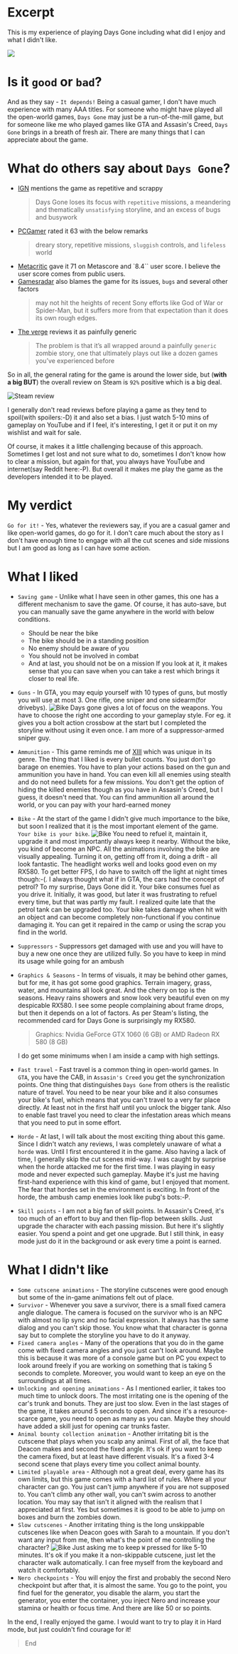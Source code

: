 # Excerpt
This is my experience of playing Days Gone including what did I enjoy and what I didn't like.

![](./images/playing-days-gone/bike.png)

# Is it `good` or `bad`?
And as they say - `It depends!` Being a casual gamer, I don't have much experience with many AAA titles. For someone who might have played all the open-world games, `Days Gone` may just be a run-of-the-mill game, but for someone like me who played games like GTA and Assasin's Creed, `Days Gone` brings in a breath of fresh air. There are many things that I can appreciate about the game.

# What do others say about `Days Gone`?
* [IGN](https://in.ign.com/days-gone/134476/review/days-gone-review) mentions the game as repetitive and scrappy
  > Days Gone loses its focus with `repetitive` missions, a meandering and thematically `unsatisfying` storyline, and an excess of bugs and busywork
* [PCGamer](https://www.pcgamer.com/days-gone-review/) rated it 63 with the below remarks
  > dreary story, repetitive missions, `sluggish` controls, and `lifeless` world
* [Metacritic](https://www.metacritic.com/game/days-gone/) gave it 71 on Metascore and `8.4`` user score. I believe the user score comes from public users.
* [Gamesradar](https://www.gamesradar.com/days-gone-review/) also blames the game for its issues, `bugs` and several other factors
  > may not hit the heights of recent Sony efforts like God of War or Spider-Man, but it suffers more from that expectation than it does its own rough edges. 
* [The verge](https://www.theverge.com/2019/4/25/18514683/days-gone-review-ps4-open-world-zombie-game) reviews it as painfully generic
  > The problem is that it’s all wrapped around a painfully `generic` zombie story, one that ultimately plays out like a dozen games you’ve experienced before

So in all, the general rating for the game is around the lower side, but (**with a big BUT**) the overall review on Steam is `92%` positive which is a big deal.

![Steam review](./images/playing-days-gone/SteamReview.png)

I generally don't read reviews before playing a game as they tend to spoil(with spoilers:-D) it and also set a bias. I just watch 5-10 mins of gameplay on YouTube and if I feel, it's interesting, I get it or put it on my wishlist and wait for sale. 

Of course, it makes it a little challenging because of this approach. Sometimes I get lost and not sure what to do, sometimes I don't know how to clear a mission, but again for that, you always have YouTube and internet(say Reddit here:-P). But overall it makes me play the game as the developers intended it to be played.

# My verdict
`Go for it!` - Yes, whatever the reviewers say, if you are a casual gamer and like open-world games, do go for it. I don't care much about the story as I don't have enough time to engage with all the cut scenes and side missions but I am good as long as I can have some action.

# What I liked
* `Saving game` - Unlike what I have seen in other games, this one has a different mechanism to save the game. Of course, it has auto-save, but you can manually save the game anywhere in the world with below conditions.
   * Should be near the bike
   * The bike should be in a standing position
   * No enemy should be aware of you
   * You should not be involved in combat
   * And at last, you should not be on a mission
If you look at it, it makes sense that you can save when you can take a rest which brings it closer to real life.
* `Guns` - In GTA, you may equip yourself with 10 types of guns, but mostly you will use at most 3. One rifle, one sniper and one sidearm(for drivebys). 
![Bike](./images/playing-days-gone/kill.png)
Days gone gives a lot of focus on the weapons. You have to choose the right one according to your gameplay style. For eg. it gives you a bolt action crossbow at the start but I completed the storyline without using it even once. I am more of a suppressor-armed sniper guy.

* `Ammunition` - This game reminds me of [XIII](https://cybercafe.dev/a-revisit-to-classic-comic-styled-game-xiii/) which was unique in its genre. The thing that I liked is every bullet counts. You just don't go barage on enemies. You have to plan your actions based on the gun and ammunition you have in hand. You can even kill all enemies using stealth and do not need bullets for a few missions. You don't get the option of hiding the killed enemies though as you have in Assasin's Creed, but I guess, it doesn't need that. You can find ammunition all around the world, or you can pay with your hard-earned money

* `Bike` - At the start of the game I didn't give much importance to the bike, but soon I realized that it is the most important element of the game. `Your bike is your bike`. 
![Bike](./images/playing-days-gone/petrol.jpg) 
You need to refuel it, maintain it, upgrade it and most importantly always keep it nearby. Without the bike, you kind of become an NPC. All the animations involving the bike are visually appealing. Turning it on, getting off from it, doing a drift - all look fantastic. The headlight works well and looks good even on my RX580. To get better FPS, I do have to switch off the light at night times though:-(. I always thought what if in GTA, the cars had the concept of petrol? To my surprise, Days Gone did it. Your bike consumes fuel as you drive it. Initially, it was good, but later it was frustrating to refuel every time, but that was partly my fault. I realized quite late that the petrol tank can be upgraded too. Your bike takes damage when hit with an object and can become completely non-functional if you continue damaging it. You can get it repaired in the camp or using the scrap you find in the world.
* `Suppressors` - Suppressors get damaged with use and you will have to buy a new one once they are utilized fully. So you have to keep in mind its usage while going for an ambush
* `Graphics & Seasons` - In terms of visuals, it may be behind other games, but for me, it has got some good graphics. Terrain imagery, grass, water, and mountains all look great. And the cherry on top is the seasons. Heavy rains showers and snow look very beautiful even on my despicable RX580. I see some people complaining about frame drops, but then it depends on a lot of factors. As per Steam's listing, the recommended card for Days Gone is surprisingly my RX580.
  > Graphics: Nvidia GeForce GTX 1060 (6 GB) or AMD Radeon RX 580 (8 GB) 

   I do get some minimums when I am inside a camp with high settings.
* `Fast travel` - Fast travel is a common thing in open-world games. In `GTA`, you have the CAB, in `Assasin's Creed` you get the synchronization points. One thing that distinguishes `Days Gone` from others is the realistic nature of travel. You need to be near your bike and it also consumes your bike's fuel, which means that you can't travel to a very far place directly. At least not in the first half until you unlock the bigger tank. Also to enable fast travel you need to clear the infestation areas which means that you need to put in some effort.
* `Horde` - At last, I will talk about the most exciting thing about this game. Since I didn't watch any reviews, I was completely unaware of what a `horde` was. Until I first encountered it in the game. Also having a lack of time, I generally skip the cut scenes mid-way. I was caught by surprise when the horde attacked me for the first time. I was playing in easy mode and never expected such gameplay. Maybe it's just me having first-hand experience with this kind of game, but I enjoyed that moment. The fear that hordes set in the environment is exciting. In front of the horde, the ambush camp enemies look like pubg's bots:-P.

* `Skill points` - I am not a big fan of skill points. In Assasin's Creed, it's too much of an effort to buy and then flip-flop between skills. Just upgrade the character with each passing mission. But here it's slightly easier. You spend a point and get one upgrade. But I still think, in easy mode just do it in the background or ask every time a point is earned.


# What I didn't like
* `Some cutscene animations` - The storyline cutscenes were good enough but some of the in-game animations felt out of place.
* `Survivor` - Whenever you save a survivor, there is a small fixed camera angle dialogue. The camera is focused on the survivor who is an NPC with almost no lip sync and no facial expression. It always has the same dialog and you can't skip those. You know what that character is gonna say but to complete the storyline you have to do it anyway.
* `Fixed camera angles` - Many of the operations that you do in the game come with fixed camera angles and you just can't look around. Maybe this is because it was more of a console game but on PC you expect to look around freely if you are working on something that is taking 5 seconds to complete. Moreover, you would want to keep an eye on the surroundings at all times.
* `Unlocking and opening animations` - As I mentioned earlier, it takes too much time to unlock doors. The most irritating one is the opening of the car's trunk and bonuts. They are just too slow. Even in the last stages of the game, it takes around 5 seconds to open. And since it's a resource-scarce game, you need to open as many as you can. Maybe they should have added a skill just for opening car trunks faster.
* `Animal bounty collection animation` - Another irritating bit is the cutscene that plays when you scalp any animal. First of all, the face that Deacon makes and second the fixed angle. It's ok if you want to keep the camera fixed, but at least have different visuals. It's a fixed 3-4 second scene that plays every time you collect animal bounty.
* `Limited playable area` - Although not a great deal, every game has its own limits, but this game comes with a hard list of rules. Where all your character can go. You just can't jump anywhere if you are not supposed to. You can't climb any other wall, you can't swim across to another location. You may say that isn't it aligned with the realism that I appreciated at first. Yes but sometimes it is good to be able to jump on boxes and burn the zombies down.
* `Slow cutscenes` - Another irritating thing is the long unskippable cutscenes like when Deacon goes with Sarah to a mountain. If you don't want any input from me, then what's the point of me controlling the character? 
![Bike](./images/playing-days-gone/walk.jpg)
Just asking me to keep `W` pressed for like 5-10 minutes. It's ok if you make it a non-skippable cutscene, just let the character walk automatically. I can free myself from the keyboard and watch it comfortably.
* `Nero checkpoints` - You will enjoy the first and probably the second Nero checkpoint but after that, it is almost the same. You go to the point, you find fuel for the generator, you disable the alarm, you start the generator, you enter the container, you inject Nero and increase your stamina or health or focus time. And there are like 50 or so points.

In the end, I really enjoyed the game. I would want to try to play it in Hard mode, but just couldn't find courage for it!

> End
